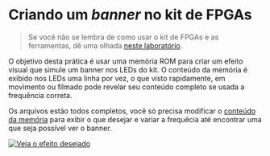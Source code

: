 # Criando um *banner* no kit de FPGAs

> Se você não se lembra de como usar o kit de FPGAs e as ferramentas, dê uma olhada [neste laboratório](https://github.com/menotti/ld/tree/main/labs/01_demo).

O objetivo desta prática é usar uma memória ROM para criar um efeito visual que simule um banner nos LEDs do kit. O conteúdo da memória é exibido nos LEDs uma linha por vez, o que visto rapidamente, em movimento ou filmado pode revelar seu conteúdo completo se usada a frequência correta. 

Os arquivos estão todos completos, você só precisa modificar o [conteúdo da memória](rom.bin) para exibir o que desejar e variar a frequêcia até encontrar uma que seja possível ver o banner. 

[![Veja o efeito desejado](https://img.youtube.com/vi/kuhXG_7tNeQ/0.jpg)](https://www.youtube.com/watch?v=kuhXG_7tNeQ)
